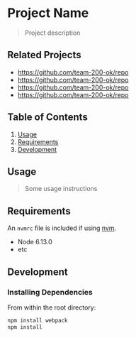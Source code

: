# Project Name

> Project description

## Related Projects

  - https://github.com/team-200-ok/repo
  - https://github.com/team-200-ok/repo
  - https://github.com/team-200-ok/repo
  - https://github.com/team-200-ok/repo

## Table of Contents

1. [Usage](#Usage)
1. [Requirements](#requirements)
1. [Development](#development)

## Usage

> Some usage instructions

## Requirements

An `nvmrc` file is included if using [nvm](https://github.com/creationix/nvm).

- Node 6.13.0
- etc

## Development

### Installing Dependencies

From within the root directory:

```sh
npm install webpack
npm install
```


